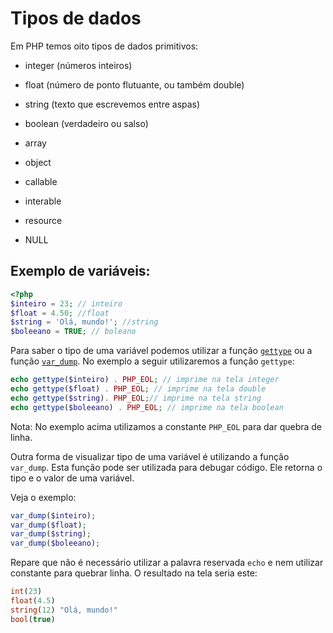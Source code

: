 # Tipos de dados 

Em PHP temos oito tipos de dados primitivos:
- integer (números inteiros)
- float (número de ponto flutuante, ou também double)
- string (texto que escrevemos entre aspas)
- boolean (verdadeiro ou salso)

- array
- object
- callable
- interable

- resource
- NULL
    
## Exemplo de variáveis:
 ```php
<?php
$inteiro = 23; // inteiro
$float = 4.50; //float
$string = 'Olá, mundo!'; //string
$boleeano = TRUE; // boleano
``` 

Para saber o tipo de uma variável podemos utilizar a função [`gettype`](https://www.php.net/manual/en/function.gettype) ou a função [`var_dump`](https://php.net/var_dump). No exemplo a seguir utilizaremos a função `gettype`: 
```php
echo gettype($inteiro) . PHP_EOL; // imprime na tela integer
echo gettype($float) . PHP_EOL; // imprime na tela double
echo gettype($string). PHP_EOL;// imprime na tela string
echo gettype($boleeano) . PHP_EOL; // imprime na tela boolean
```
Nota: No exemplo acima utilizamos a constante `PHP_EOL` para dar quebra de linha.

Outra forma de visualizar tipo de uma variável é utilizando a função `var_dump`. Esta função pode ser utilizada para debugar código. Ele retorna o tipo e o valor de uma variável.

Veja o exemplo:
```php
var_dump($inteiro);
var_dump($float);
var_dump($string);
var_dump($boleeano);
```
Repare que não é necessário utilizar a palavra reservada `echo` e nem utilizar constante para quebrar linha.
O resultado na tela seria este:
```php
int(23)
float(4.5)
string(12) "Olá, mundo!"
bool(true)
```
